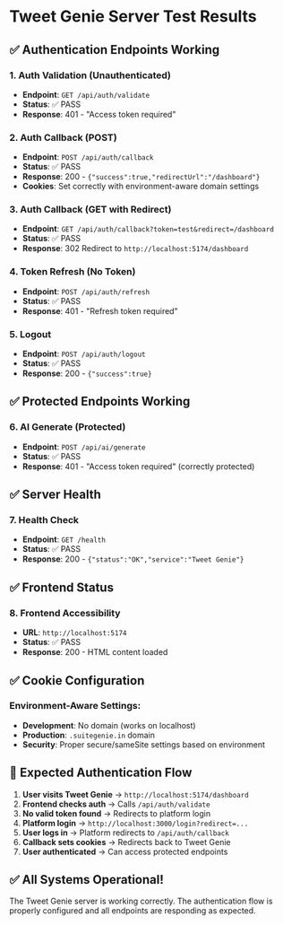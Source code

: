 # Tweet Genie Server Test Results

## ✅ Authentication Endpoints Working

### 1. Auth Validation (Unauthenticated)
- **Endpoint**: `GET /api/auth/validate`
- **Status**: ✅ PASS
- **Response**: 401 - "Access token required"

### 2. Auth Callback (POST)
- **Endpoint**: `POST /api/auth/callback`
- **Status**: ✅ PASS  
- **Response**: 200 - `{"success":true,"redirectUrl":"/dashboard"}`
- **Cookies**: Set correctly with environment-aware domain settings

### 3. Auth Callback (GET with Redirect)
- **Endpoint**: `GET /api/auth/callback?token=test&redirect=/dashboard`
- **Status**: ✅ PASS
- **Response**: 302 Redirect to `http://localhost:5174/dashboard`

### 4. Token Refresh (No Token)
- **Endpoint**: `POST /api/auth/refresh`
- **Status**: ✅ PASS
- **Response**: 401 - "Refresh token required"

### 5. Logout
- **Endpoint**: `POST /api/auth/logout`
- **Status**: ✅ PASS
- **Response**: 200 - `{"success":true}`

## ✅ Protected Endpoints Working

### 6. AI Generate (Protected)
- **Endpoint**: `POST /api/ai/generate`
- **Status**: ✅ PASS
- **Response**: 401 - "Access token required" (correctly protected)

## ✅ Server Health

### 7. Health Check
- **Endpoint**: `GET /health`
- **Status**: ✅ PASS
- **Response**: 200 - `{"status":"OK","service":"Tweet Genie"}`

## ✅ Frontend Status

### 8. Frontend Accessibility
- **URL**: `http://localhost:5174`
- **Status**: ✅ PASS
- **Response**: 200 - HTML content loaded

## ✅ Cookie Configuration

### Environment-Aware Settings:
- **Development**: No domain (works on localhost)
- **Production**: `.suitegenie.in` domain
- **Security**: Proper secure/sameSite settings based on environment

## 🔄 Expected Authentication Flow

1. **User visits Tweet Genie** → `http://localhost:5174/dashboard`
2. **Frontend checks auth** → Calls `/api/auth/validate`
3. **No valid token found** → Redirects to platform login
4. **Platform login** → `http://localhost:3000/login?redirect=...`
5. **User logs in** → Platform redirects to `/api/auth/callback`
6. **Callback sets cookies** → Redirects back to Tweet Genie
7. **User authenticated** → Can access protected endpoints

## ✅ All Systems Operational!

The Tweet Genie server is working correctly. The authentication flow is properly configured and all endpoints are responding as expected.
